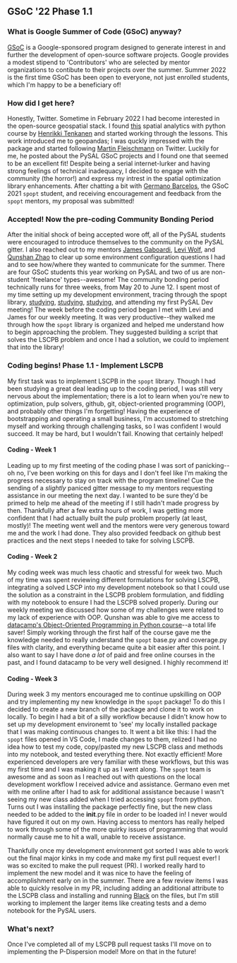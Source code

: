 ## GSoC '22 Phase 1.1

### What is Google Summer of Code (GSoC) anyway?

[GSoC](https://summerofcode.withgoogle.com/) is a Google-sponsored program designed to generate interest in and further the development of open-source software projects. Google provides a modest stipend to 'Contributors' who are selected by mentor organizations to contibute to their projects over the summer. Summer 2022 is the first time GSoC has been open to everyone, not just enrolled students, which I'm happy to be a beneficiary of!

### How did I get here?

Honestly, Twitter. Sometime in February 2022 I had become interested in the open-source geospatial stack. I found [this](https://spatial-analytics.readthedocs.io/en/latest/course-info/introduction.html) spatial analytics with python course by [Henrikki Tenkanen](https://github.com/HTenkanen) and started working through the lessons. This work introduced me to geopandas; I was quckly impressed with the package and started following [Martin Fleischmann](https://github.com/martinfleis) on Twitter. Luckily for me, he posted about the PySAL GSoC projects and I found one that seemed to be an excellent fit! Despite being a serial internet-lurker and having strong feelings of technical inadequacy, I decided to engage with the community (the horror!) and express my intrest in the spatial optimization library enhancements. After chatting a bit with [Germano Barcelos](https://gegen07.github.io/#/), the GSoC 2021 `spopt` student, and receiving encouragement and feedback from the `spopt` mentors, my proposal was submitted! 

### Accepted! Now the pre-coding Community Bonding Period

After the initial shock of being accepted wore off, all of the PySAL students were encouraged to introduce themselves to the community on the PySAL gitter. I also reached out to my mentors [James Gaboardi](https://github.com/jGaboardi), [Levi Wolf](https://github.com/ljwolf), and [Qunshan Zhao](https://github.com/qszhao) to clear up some environment configuration questions I had and to see how/where they wanted to communicate for the summer. There are four GSoC students this year working on PySAL and two of us are non-student 'freelance' types--awesome! The community bonding period technically runs for three weeks, from May 20 to June 12. I spent most of my time setting up my development environment, tracing through the spopt library, [studying](https://link.springer.com/book/10.1007/978-3-319-99846-6), [studying](https://www.wiley.com/en-us/Business+Site+Selection%2C+Location+Analysis+and+GIS-p-9780470191064), [studying](https://link.springer.com/chapter/10.1007/978-3-030-58232-6_7), and attending my first PySAL Dev meeting! The week before the coding period began I met with Levi and James for our weekly meeting. It was very productive--they walked me through how the `spopt` library is organized and helped me understand how to begin approaching the problem. They suggested building a script that solves the LSCPB problem and once I had a solution, we could to implement that into the library!

### Coding begins! Phase 1.1 - Implement LSCPB 

My first task was to implement LSCPB in the `spopt` library. Though I had been studying a great deal leading up to the coding period, I was still very nervous about the implementation; there is a lot to learn when you're new to optimization, pulp solvers, github, git, object-oriented programming (OOP), and probably other things I'm forgetting! Having the experience of bootstrapping and operating a small business, I'm accustomed to stretching myself and working through challenging tasks, so I was confident I would succeed. It may be hard, but I wouldn't fail. Knowing that certainly helped! 

#### Coding - Week 1

Leading up to my first meeting of the coding phase I was sort of panicking--oh no, I've been working on this for days and I don't feel like I'm making the progress necessary to stay on track with the program timeline! Cue the sending of a *slightly* paniced gitter message to my mentors requesting assistance in our meeting the next day. I wanted to be sure they'd be primed to help me ahead of the meeting if I still hadn't made progress by then. Thankfully after a few extra hours of work, I was getting more confident that I had actually built the pulp problem properly (at least, mostly)! The meeting went well and the mentors were very generous toward me and the work I had done. They also provided feedback on github best practices and the next steps I needed to take for solving LSCPB. 

#### Coding - Week 2

My coding week was much less chaotic and stressful for week two. Much of my time was spent reviewing different formulations for solving LSCPB, integrating a solved LSCP into my development notebook so that I could use the solution as a constraint in the LSCPB problem formulation, and fiddling with my notebook to ensure I had the LSCPB solved properly. During our weekly meeting we discussed how some of my challenges were related to my lack of experience with OOP. Qunshan was able to give me access to [datacamp's Object-Oriented Programming in Python course](https://app.datacamp.com/learn/courses/object-oriented-programming-in-python)--a total life saver! Simply working through the first half of the course gave me the knowledge needed to really understand the `spopt` base.py and coverage.py files with clarity, and everything became quite a bit easier after this point. I also want to say I have done *a lot* of paid and free online courses in the past, and I found datacamp to be very well designed. I highly recommend it!  

#### Coding - Week 3

During week 3 my mentors encouraged me to continue upskilling on OOP and try implementing my new knowledge in the `spopt` package! To do this I decided to create a new branch of the package and clone it to work on locally. To begin I had a bit of a silly workflow because I didn't know how to set up my development environemt to 'see' my locally installed package that I was making continuous changes to. It went a bit like this: I had the `spopt` files opened in VS Code, I made changes to them, relized I had no idea how to test my code, copy/pasted my new LSCPB class and methods into my notebook, and tested everything there. Not exactly efficient! More experienced developers are very familiar with these workflows, but this was my first time and I was making it up as I went along. The `spopt` team is awesome and as soon as I reached out with questions on the local development workflow I received advice and assistance. Germano even met with me online after I had to ask for additional assistance because I wasn't seeing my new class added when I tried accessing `spopt` from python. Turns out I was installing the package perfectly fine, but the new class needed to be added to the __init__.py file in order to be loaded in! I never would have figured it out on my own. Having access to mentors has really helped to work through some of the more quirky issues of programming that would normally cause me to hit a wall, unable to receive assistance. 

Thankfully once my development environment got sorted I was able to work out the final major kinks in my code and make my first pull request ever! I was so excited to make the pull request (PR). I worked really hard to implement the new model and it was nice to have the feeling of accomplishment early on in the summer. There are a few review items I was able to quickly resolve in my PR, including adding an additional attribute to the LSCPB class and installing and running [Black](https://black.readthedocs.io/en/stable/) on the files, but I'm still working to implement the larger items like creating tests and a demo notebook for the PySAL users. 

### What's next?

Once I've completed all of my LSCPB pull request tasks I'll move on to implementing the P-Dispersion model! More on that in the future!




